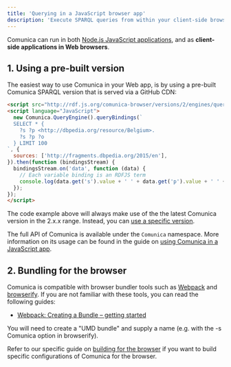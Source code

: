 ```yaml
---
title: 'Querying in a JavaScript browser app'
description: 'Execute SPARQL queries from within your client-side browser application using the JavaScript API.'
---
```


Comunica can run in both [Node.js JavaScript applications](/docs/query/getting_started/query_app/),
and as **client-side applications in Web browsers**.

## 1. Using a pre-built version

The easiest way to use Comunica in your Web app,
is by using a pre-built Comunica SPARQL version that is served via a GitHub CDN:
```html
<script src="http://rdf.js.org/comunica-browser/versions/2/engines/query-sparql/comunica-browser.js"></script>
<script language="JavaScript">
  new Comunica.QueryEngine().queryBindings(`
  SELECT * {
    ?s ?p <http://dbpedia.org/resource/Belgium>.
    ?s ?p ?o
  } LIMIT 100
`, {
  sources: ['http://fragments.dbpedia.org/2015/en'],
}).then(function (bindingsStream) {
  bindingsStream.on('data', function (data) {
    // Each variable binding is an RDFJS term
    console.log(data.get('s').value + ' ' + data.get('p').value + ' ' + data.get('o').value);
  });
});
</script>
```

<div class="note">
The code example above will always make use of the the latest Comunica version in the 2.x.x range.
Instead, you can <a href="https://github.com/rdfjs/comunica-browser#readme">use a specific version</a>.
</div>

The full API of Comunica is available under the `Comunica` namespace.
More information on its usage can be found in the guide on
[using Comunica in a JavaScript app](/docs/query/getting_started/query_app/).

## 2. Bundling for the browser

Comunica is compatible with browser bundler tools such as [Webpack](https://www.npmjs.com/package/webpack)
and [browserify](http://browserify.org/).
If you are not familiar with these tools,
you can read the following guides:
* [Webpack: Creating a Bundle – getting started](https://webpack.js.org/guides/getting-started/#creating-a-bundle)

You will need to create a "UMD bundle" and supply a name (e.g. with the -s Comunica option in browserify).

<div class="note">
Refer to our specific guide on
<a href="/docs/modify/advanced/browser_builds/">building for the browser</a>
if you want to build specific configurations of Comunica for the browser.
</div>

